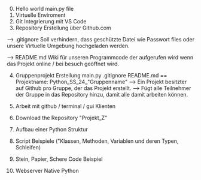 
0. Hello world main.py file
1. Virtuelle Enviroment 
2. Git Integrierung mit VS Code 
3. Repository Erstellung über Github.com

--> .gitignore
    Soll verhindern, dass geschützte Datei wie Passwort files oder 
    unsere Virtuelle Umgebung hochgeladen werden.

--> README.md 
    Wiki für unseren Programmcode der aufgerufen wird wenn das Projekt 
    online / bei besuch geöffnet wird.

4. Gruppenprojekt Erstellung
    main.py
    .gitignore 
    README.md
== Projektname: Python_SS_24_"Gruppenname"
--> Ein Projekt besitzter auf Github pro Gruppe, der das Projekt erstellt.
--> Fügt alle Teilnehmer der Gruppe in das Repository hinzu, damit alle damit arbeiten   können.

5. Arbeit mit github / terminal / gui Klienten 
6. Download the Repository "Projekt_Z" 
7. Aufbau einer Python Struktur
8. Script Beispiele ("Klassen, Methoden, Variablen und deren Typen, Schleifen)
9. Stein, Papier, Schere Code Beispiel
10. Webserver Native Python 
